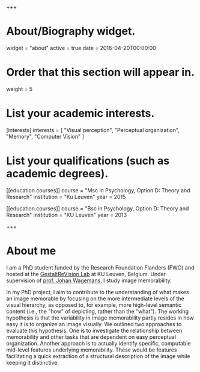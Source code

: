 +++
# About/Biography widget.
widget = "about"
active = true
date = 2016-04-20T00:00:00

# Order that this section will appear in.
weight = 5

# List your academic interests.
[interests]
  interests = [
    "Visual perception",
	"Perceptual organization",
    "Memory",
    "Computer Vision"
  ]

# List your qualifications (such as academic degrees).
[[education.courses]]
  course = "Msc in Psychology, Option D: Theory and Research"
  institution = "Ku Leuven"
  year = 2015

[[education.courses]]
  course = "Bsc in Psychology, Option D: Theory and Research"
  institution = "KU Leuven"
  year = 2013

 
+++

# About me

I am a PhD student funded by the Research Foundation Flanders (FWO) and hosted at the [GestaltReVision Lab](http://gestaltrevision.be/en/) at KU Leuven, Belgium. Under supervision of [prof. Johan Wagemans](http://gestaltrevision.be/en/about-us/principal-investigator), I study image memorability.


In my PhD project, I aim to contribute to the understanding of what makes an image memorable by focusing on the more intermediate levels of the visual hierarchy, as opposed to, for example, more high-level semantic content (i.e., the "how" of depicting, rather than the "what"). The working hypothesis is that the variability in image memorability partly resides in how easy it is to organize an image visually. We outlined two approaches to evaluate this hypothesis. One is to investigate the relationship between memorability and other tasks that are dependent on easy perceptual organization. Another approach is to actually identify specific, computable mid-level features underlying memorability. These would be features facilitating a quick extraction of a structural description of the image while keeping it distinctive.
